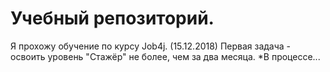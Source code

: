 # Учебный репозиторий.

Я прохожу обучение по курсу Job4j. 
(15.12.2018) Первая задача - освоить уровень "Стажёр" не более, чем за два месяца. 
*В процессе...